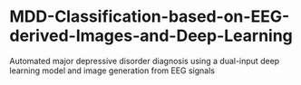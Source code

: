 # MDD-Classification-based-on-EEG-derived-Images-and-Deep-Learning
Automated major depressive disorder diagnosis using a dual-input deep learning model and image generation from EEG signals
